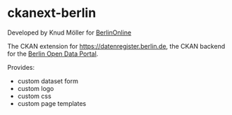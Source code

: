 ckanext-berlin
==============

Developed by Knud Möller for [BerlinOnline](http://berlinonline.de)

The CKAN extension for https://datenregister.berlin.de, the CKAN backend for the [Berlin Open Data Portal](https://daten.berlin.de). 

Provides:

* custom dataset form
* custom logo
* custom css
* custom page templates

